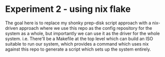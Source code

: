 # Experiment 2 - using nix flake

The goal here is to replace my shonky prep-disk script approach with a
nix-driven approach where we use this repo as the config repository for the
system as a whole, but importantly we can use it as the driver for the whole
system. i.e. There'll be a Makefile at the top level which can build an ISO
suitable to run our system, which provides a command which uses nix against this
repo to generate a script which sets up the system entirely.
